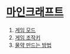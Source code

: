 <!doctype html>
<html>
  <head>
    <title>마인크래프트 정보</title>
    <meta charset="utf-8">
  </head>

  <body>
    <h1><a href="1마인크래프트.html">마인크래프트</a></h1>
    <ol>
      <li><a href="2게임 모드.html">게임 모드</a></li>
      <li><a href="3게임 조작키.html">게임 조작키</a></li>
      <li><a href="4물약 만드는 방법.html">물약 만드는 방법</a></li>
    </ol>
  </body>
</html>
